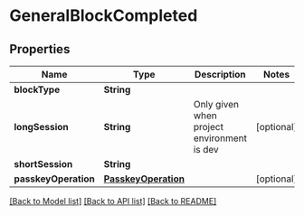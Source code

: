 # GeneralBlockCompleted

## Properties
Name | Type | Description | Notes
------------ | ------------- | ------------- | -------------
**blockType** | **String** |  | 
**longSession** | **String** | Only given when project environment is dev | [optional] 
**shortSession** | **String** |  | 
**passkeyOperation** | [**PasskeyOperation**](PasskeyOperation.md) |  | [optional] 

[[Back to Model list]](../README.md#documentation-for-models) [[Back to API list]](../README.md#documentation-for-api-endpoints) [[Back to README]](../README.md)



